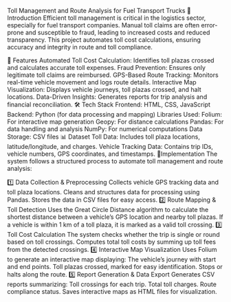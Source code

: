 Toll Management and Route Analysis for Fuel Transport Trucks
📌 Introduction
Efficient toll management is critical in the logistics sector, especially for fuel transport companies. Manual toll claims are often error-prone and susceptible to fraud, leading to increased costs and reduced transparency. This project automates toll cost calculations, ensuring accuracy and integrity in route and toll compliance.

🚀 Features
Automated Toll Cost Calculation: Identifies toll plazas crossed and calculates accurate toll expenses.
Fraud Prevention: Ensures only legitimate toll claims are reimbursed.
GPS-Based Route Tracking: Monitors real-time vehicle movement and logs route details.
Interactive Map Visualization: Displays vehicle journeys, toll plazas crossed, and halt locations.
Data-Driven Insights: Generates reports for trip analysis and financial reconciliation.
🛠️ Tech Stack
Frontend: HTML, CSS, JavaScript
Backend: Python (for data processing and mapping)
Libraries Used:
Folium: For interactive map generation
Geopy: For distance calculations
Pandas: For data handling and analysis
NumPy: For numerical computations
Data Storage: CSV files
📊 Dataset
Toll Data: Includes toll plaza locations, latitude/longitude, and charges.
Vehicle Tracking Data: Contains trip IDs, vehicle numbers, GPS coordinates, and timestamps.
🔧Implementation
The system follows a structured process to automate toll management and route analysis:

1️⃣ Data Collection & Preprocessing
Collects vehicle GPS tracking data and toll plaza locations.
Cleans and structures data for processing using Pandas.
Stores the data in CSV files for easy access.
2️⃣ Route Mapping & Toll Detection
Uses the Great Circle Distance algorithm to calculate the shortest distance between a vehicle’s GPS location and nearby toll plazas.
If a vehicle is within 1 km of a toll plaza, it is marked as a valid toll crossing.
3️⃣ Toll Cost Calculation
The system checks whether the trip is single or round based on toll crossings.
Computes total toll costs by summing up toll fees from the detected crossings.
4️⃣ Interactive Map Visualization
Uses Folium to generate an interactive map displaying:
The vehicle’s journey with start and end points.
Toll plazas crossed, marked for easy identification.
Stops or halts along the route.
5️⃣ Report Generation & Data Export
Generates CSV reports summarizing:
Toll crossings for each trip.
Total toll charges.
Route compliance status.
Saves interactive maps as HTML files for visualization.

